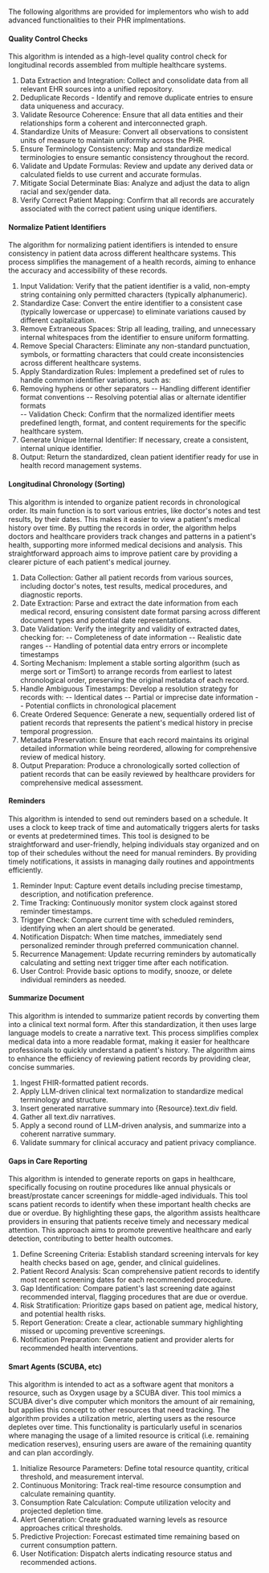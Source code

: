 
The following algorithms are provided for implementors who wish to add advanced functionalities to their PHR implmentations.

#### Quality Control Checks  
This algorithm is intended as a high-level quality control check for longitudinal records assembled from multiple healthcare systems.  

1. Data Extraction and Integration: Collect and consolidate data from all relevant EHR sources into a unified repository.
2. Deduplicate Records - Identify and remove duplicate entries to ensure data uniqueness and accuracy.
3. Validate Resource Coherence: Ensure that all data entities and their relationships form a coherent and interconnected graph.
4. Standardize Units of Measure: Convert all observations to consistent units of measure to maintain uniformity across the PHR.
5. Ensure Terminology Consistency: Map and standardize medical terminologies to ensure semantic consistency throughout the record.
6. Validate and Update Formulas: Review and update any derived data or calculated fields to use current and accurate formulas.
7. Mitigate Social Determinate Bias: Analyze and adjust the data to align racial and sex/gender data.
8. Verify Correct Patient Mapping: Confirm that all records are accurately associated with the correct patient using unique identifiers.


#### Normalize Patient Identifiers
The algorithm for normalizing patient identifiers is intended to ensure consistency in patient data across different healthcare systems. This process simplifies the management of a health records, aiming to enhance the accuracy and accessibility of these records. 

1. Input Validation: Verify that the patient identifier is a valid, non-empty string containing only permitted characters (typically alphanumeric). 
2. Standardize Case: Convert the entire identifier to a consistent case (typically lowercase or uppercase) to eliminate variations caused by different capitalization.  
3. Remove Extraneous Spaces: Strip all leading, trailing, and unnecessary internal whitespaces from the identifier to ensure uniform formatting.  
4. Remove Special Characters: Eliminate any non-standard punctuation, symbols, or formatting characters that could create inconsistencies across different healthcare systems.  
5. Apply Standardization Rules: Implement a predefined set of rules to handle common identifier variations, such as:
6. Removing hyphens or other separators
-- Handling different identifier format conventions
-- Resolving potential alias or alternate identifier formats  
-- Validation Check: Confirm that the normalized identifier meets predefined length, format, and content requirements for the specific healthcare system.  
7. Generate Unique Internal Identifier: If necessary, create a consistent, internal unique identifier.
8. Output: Return the standardized, clean patient identifier ready for use in health record management systems.

#### Longitudinal Chronology (Sorting)
This algorithm is intended to organize patient records in chronological order. Its main function is to sort various entries, like doctor's notes and test results, by their dates. This makes it easier to view a patient's medical history over time. By putting the records in order, the algorithm helps doctors and healthcare providers track changes and patterns in a patient's health, supporting more informed medical decisions and analysis. This straightforward approach aims to improve patient care by providing a clearer picture of each patient's medical journey.

1. Data Collection: Gather all patient records from various sources, including doctor's notes, test results, medical procedures, and diagnostic reports.
2. Date Extraction: Parse and extract the date information from each medical record, ensuring consistent date format parsing across different document types and potential date representations.
3. Date Validation: Verify the integrity and validity of extracted dates, checking for:
-- Completeness of date information
-- Realistic date ranges
-- Handling of potential data entry errors or incomplete timestamps
4. Sorting Mechanism: Implement a stable sorting algorithm (such as merge sort or TimSort) to arrange records from earliest to latest chronological order, preserving the original metadata of each record.
5. Handle Ambiguous Timestamps: Develop a resolution strategy for records with:
-- Identical dates
-- Partial or imprecise date information
-- Potential conflicts in chronological placement
6. Create Ordered Sequence: Generate a new, sequentially ordered list of patient records that represents the patient's medical history in precise temporal progression.
7. Metadata Preservation: Ensure that each record maintains its original detailed information while being reordered, allowing for comprehensive review of medical history.
8. Output Preparation: Produce a chronologically sorted collection of patient records that can be easily reviewed by healthcare providers for comprehensive medical assessment.


#### Reminders
This algorithm is intended to send out reminders based on a schedule. It uses a clock to keep track of time and automatically triggers alerts for tasks or events at predetermined times. This tool is designed to be straightforward and user-friendly, helping individuals stay organized and on top of their schedules without the need for manual reminders. By providing timely notifications, it assists in managing daily routines and appointments efficiently.

1. Reminder Input: Capture event details including precise timestamp, description, and notification preference.
2. Time Tracking: Continuously monitor system clock against stored reminder timestamps.
3. Trigger Check: Compare current time with scheduled reminders, identifying when an alert should be generated.
4. Notification Dispatch: When time matches, immediately send personalized reminder through preferred communication channel.
5. Recurrence Management: Update recurring reminders by automatically calculating and setting next trigger time after each notification.
6. User Control: Provide basic options to modify, snooze, or delete individual reminders as needed.


#### Summarize Document
This algorithm is intended to summarize patient records by converting them into a clinical text normal form. After this standardization, it then uses large language models to create a narrative text. This process simplifies complex medical data into a more readable format, making it easier for healthcare professionals to quickly understand a patient's history. The algorithm aims to enhance the efficiency of reviewing patient records by providing clear, concise summaries.

1. Ingest FHIR-formatted patient records.
2. Apply LLM-driven clinical text normalization to standardize medical terminology and structure.
3. Insert generated narrative summary into {Resource}.text.div field.
4. Gather all text.div narratives.
5. Apply a second round of LLM-driven analysis, and summarize into a coherent narrative summary.
6. Validate summary for clinical accuracy and patient privacy compliance.


#### Gaps in Care Reporting
This algorithm is intended to generate reports on gaps in healthcare, specifically focusing on routine procedures like annual physicals or breast/prostate cancer screenings for middle-aged individuals. This tool scans patient records to identify when these important health checks are due or overdue. By highlighting these gaps, the algorithm assists healthcare providers in ensuring that patients receive timely and necessary medical attention. This approach aims to promote preventive healthcare and early detection, contributing to better health outcomes.

1. Define Screening Criteria: Establish standard screening intervals for key health checks based on age, gender, and clinical guidelines.
2. Patient Record Analysis: Scan comprehensive patient records to identify most recent screening dates for each recommended procedure.
3. Gap Identification: Compare patient's last screening date against recommended interval, flagging procedures that are due or overdue.
4. Risk Stratification: Prioritize gaps based on patient age, medical history, and potential health risks.
5. Report Generation: Create a clear, actionable summary highlighting missed or upcoming preventive screenings.
6. Notification Preparation: Generate patient and provider alerts for recommended health interventions.

#### Smart Agents (SCUBA, etc)
This algorithm is intended to act as a software agent that monitors a resource, such as Oxygen usage by a SCUBA diver. This tool mimics a SCUBA diver's dive computer which monitors the amount of air remaining, but applies this concept to other resources that need tracking. The algorithm provides a utilization metric, alerting users as the resource depletes over time. This functionality is particularly useful in scenarios where managing the usage of a limited resource is critical (i.e. remaining medication reserves), ensuring users are aware of the remaining quantity and can plan accordingly.  

1. Initialize Resource Parameters: Define total resource quantity, critical threshold, and measurement interval.
2. Continuous Monitoring: Track real-time resource consumption and calculate remaining quantity.
3. Consumption Rate Calculation: Compute utilization velocity and projected depletion time.
4. Alert Generation: Create graduated warning levels as resource approaches critical thresholds.
5. Predictive Projection: Forecast estimated time remaining based on current consumption pattern.
6. User Notification: Dispatch alerts indicating resource status and recommended actions.